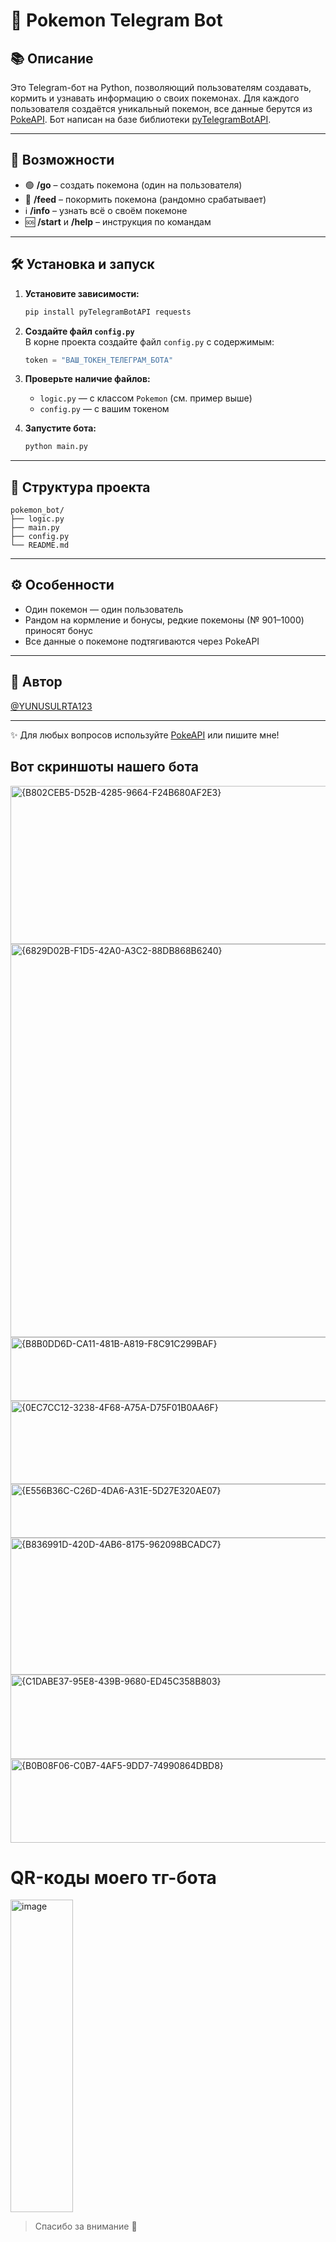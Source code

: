 # 🐾 Pokemon Telegram Bot

## 📚 Описание

Это Telegram-бот на Python, позволяющий пользователям создавать, кормить и узнавать информацию о своих покемонах. Для каждого пользователя создаётся уникальный покемон, все данные берутся из [PokeAPI](https://pokeapi.co/api/v2/pokemon/). Бот написан на базе библиотеки [pyTelegramBotAPI](https://github.com/eternnoir/pyTelegramBotAPI).

---

## 🚀 Возможности

- 🟢 **/go** – создать покемона (один на пользователя)
- 🥣 **/feed** – покормить покемона (рандомно срабатывает)
- ℹ️ **/info** – узнать всё о своём покемоне
- 🆘 **/start** и **/help** – инструкция по командам

---

## 🛠️ Установка и запуск

1. **Установите зависимости:**
   ```bash
   pip install pyTelegramBotAPI requests
   ```
2. **Создайте файл `config.py`**  
   В корне проекта создайте файл `config.py` с содержимым:
   ```python
   token = "ВАШ_ТОКЕН_ТЕЛЕГРАМ_БОТА"
   ```
3. **Проверьте наличие файлов:**  
   - `logic.py` — с классом `Pokemon` (см. пример выше)
   - `config.py` — с вашим токеном

4. **Запустите бота:**
   ```bash
   python main.py
   ```

---

## 📂 Структура проекта

```
pokemon_bot/
├── logic.py        
├── main.py  
├── config.py       
└── README.md
```

---

## ⚙️ Особенности

- Один покемон — один пользователь
- Рандом на кормление и бонусы, редкие покемоны (№ 901–1000) приносят бонус
- Все данные о покемоне подтягиваются через PokeAPI

---

## 👤 Автор

[@YUNUSULRTA123](https://github.com/YUNUSULRTA123)

---

✨ Для любых вопросов используйте [PokeAPI](https://pokeapi.co/api/v2/pokemon/) или пишите мне!

## Вот скриншоты нашего бота
<img width="865" height="253" alt="{B802CEB5-D52B-4285-9664-F24B680AF2E3}" src="https://github.com/user-attachments/assets/36d95d1f-cdc5-4e33-9c6d-926e575e124e" />
<img width="859" height="629" alt="{6829D02B-F1D5-42A0-A3C2-88DB868B6240}" src="https://github.com/user-attachments/assets/bec22095-f7ca-4567-b0d6-d719a3160d08" />
<img width="859" height="102" alt="{B8B0DD6D-CA11-481B-A819-F8C91C299BAF}" src="https://github.com/user-attachments/assets/decd1198-3c76-45e7-ae4a-b85ae2ea96f6" />
<img width="853" height="133" alt="{0EC7CC12-3238-4F68-A75A-D75F01B0AA6F}" src="https://github.com/user-attachments/assets/8f6c4cab-0b85-4ee7-9166-b5150881a6ec" />
<img width="861" height="86" alt="{E556B36C-C26D-4DA6-A31E-5D27E320AE07}" src="https://github.com/user-attachments/assets/b5b0e4f8-78c5-4f95-9027-52770de30583" />
<img width="829" height="219" alt="{B836991D-420D-4AB6-8175-962098BCADC7}" src="https://github.com/user-attachments/assets/3cfd14d6-9f6b-49ea-b96c-3ccecdbbe30a" />
<img width="844" height="135" alt="{C1DABE37-95E8-439B-9680-ED45C358B803}" src="https://github.com/user-attachments/assets/bcfeea83-68cc-4b2c-9b49-f8ddc0a1e463" />
<img width="861" height="134" alt="{B0B08F06-C0B7-4AF5-9DD7-74990864DBD8}" src="https://github.com/user-attachments/assets/da8f2dd3-8da2-4f40-9af5-582e5488ac68" />

# QR-коды моего тг-бота
<img width="100" height="500" alt="image" src="https://github.com/user-attachments/assets/0b320cf6-850a-45b5-9bf9-18847aab577b" />


> Спасибо за внимание 🙏
